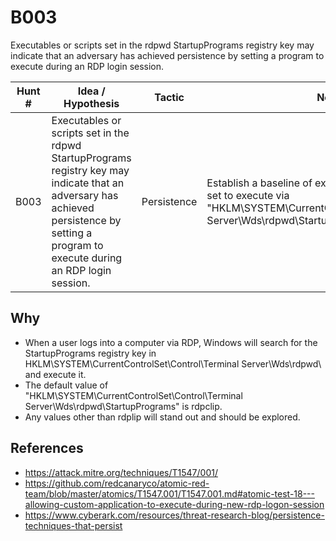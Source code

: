 # B003
Executables or scripts set in the rdpwd StartupPrograms registry key may indicate that an adversary has achieved persistence by setting a program to execute during an RDP login session.  

| Hunt # | Idea / Hypothesis                                                                 | Tactic           | Notes                                   | Tags                                   | Submitter   | 
|--------------|----------------------------------------------------------------------------|------------------|-----------------------------------------|----------------------------------------|----------------------------------------|
| B003         | Executables or scripts set in the rdpwd StartupPrograms registry key may indicate that an adversary has achieved persistence by setting a program to execute during an RDP login session.   | Persistence      | Establish a baseline of expected programs that are set to execute via "HKLM\SYSTEM\CurrentControlSet\Control\Terminal Server\Wds\rdpwd\StartupPrograms" registry key.   | #baseline #persistence #anomalydetection |[John Grageda](https://x.com/AngryInfoSecGuy) 

## Why

- When a user logs into a computer via RDP, Windows will search for the StartupPrograms registry key in HKLM\SYSTEM\CurrentControlSet\Control\Terminal Server\Wds\rdpwd\ and execute it. 
- The default value of "HKLM\SYSTEM\CurrentControlSet\Control\Terminal Server\Wds\rdpwd\StartupPrograms" is rdpclip.
- Any values other than rdplip will stand out and should be explored.


## References

- https://attack.mitre.org/techniques/T1547/001/
- https://github.com/redcanaryco/atomic-red-team/blob/master/atomics/T1547.001/T1547.001.md#atomic-test-18---allowing-custom-application-to-execute-during-new-rdp-logon-session
- https://www.cyberark.com/resources/threat-research-blog/persistence-techniques-that-persist
